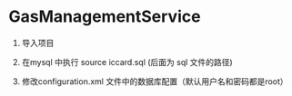 GasManagementService
====================

1. 导入项目

2. 在mysql 中执行 source iccard.sql  (后面为 sql 文件的路径) 

3. 修改configuration.xml 文件中的数据库配置（默认用户名和密码都是root）
